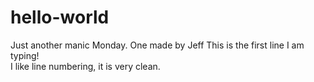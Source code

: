 # hello-world
Just another manic Monday.  One made by Jeff
This is the first line I am typing!  
I like line numbering, it is very clean. 
